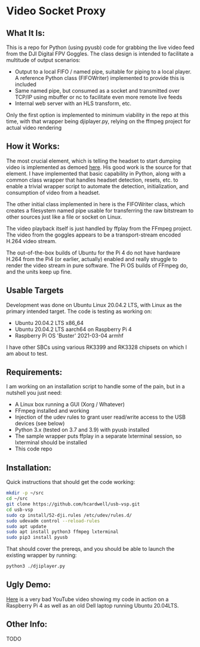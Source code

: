 # Video Socket Proxy
## What It Is:
This is a repo for Python (using pyusb) code for grabbing the live video feed from the DJI Digital FPV Goggles.  The class design is intended to facilitate a multitude of output scenarios:

- Output to a local FIFO / named pipe, suitable for piping to a local player.  A reference Python class (FIFOWriter) implemented to provide this is included
- Same named pipe, but consumed as a socket and transmitted over TCP/IP using mbuffer or nc to facilitate even more remote live feeds
- Internal web server with an HLS transform, etc.

Only the first option is implemented to minimum viability in the repo at this time, with that wrapper being djiplayer.py, relying on the ffmpeg project for actual video rendering

## How it Works:
The most crucial element, which is telling the headset to start dumping video is implemented as demoed [here](https://github.com/fpv-wtf/voc-poc).  His good work is the source for that element.  I have implemented that basic capability in Python, along with a common class wrapper that handles headset detection, resets, etc. to enable a trivial wrapper script to automate the detection, initialization, and consumption of video from a headset.

The other initial class implemented in here is the FIFOWriter class, which creates a filesystem named pipe usable for transferring the raw bitstream to other sources just like a file or socket on Linux.

The video playback itself is just handled by ffplay from the FFmpeg project.  The video from the goggles appears to be a transport-stream encoded H.264 video stream.

The out-of-the-box builds of Ubuntu for the Pi 4 do not have hardware H.264 from the Pi4 (or earlier, actually) enabled and really struggle to render the video stream in pure software.  The Pi OS builds of FFmpeg do, and the units keep up fine.

## Usable Targets
Development was done on Ubuntu Linux 20.04.2 LTS, with Linux as the primary intended target. The code is testing as working on:
* Ubuntu 20.04.2 LTS x86_64
* Ubuntu 20.04.2 LTS aarch64 on Raspberry Pi 4
* Raspberry Pi OS 'Buster' 2021-03-04 armhf

I have other SBCs using various RK3399 and RK3328 chipsets on which I am about to test.

## Requirements:
I am working on an installation script to handle some of the pain, but in a nutshell you just need:
* A Linux box running a GUI (Xorg / Whatever)
* FFmpeg installed and working
* Injection of the udev rules to grant user read/write access to the USB devices (see below)
* Python 3.x (tested on 3.7 and 3.9) with pyusb installed
* The sample wrapper puts ffplay in a separate lxterminal session, so lxterminal should be installed
* This code repo

## Installation:
Quick instructions that should get the code working:
```bash
mkdir -p ~/src
cd ~/src
git clone https://github.com/hcardwell/usb-vsp.git
cd usb-vsp
sudo cp install/52-dji.rules /etc/udev/rules.d/
sudo udevadm control --reload-rules
sudo apt update
sudo apt install python3 ffmpeg lxterminal
sudo pip3 install pyusb
```
That should cover the prereqs, and you should be able to launch the existing wrapper by running:
```bash
python3 ./djiplayer.py
```

## Ugly Demo:
[Here](https://www.youtube.com/watch?v=9Zk83SX3UjU) is a very bad YouTube video showing my code in action on a Raspberry Pi 4 as well as an old Dell laptop running Ubuntu 20.04LTS.

## Other Info:
TODO